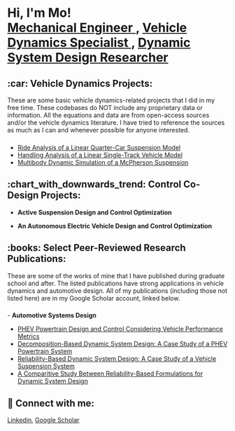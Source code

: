 <h1>Hi, I'm Mo! <br/> <a href = "https://github.com/MoBehtash"> Mechanical Engineer </a>,
                      <a href = "https://github.com/MoBehtash"> Vehicle Dynamics Specialist </a>,
                      <a href = "https://github.com/MoBehtash"> Dynamic System Design Researcher </a> </h1>

<!-- ======================================================== -->
<h2>:car: Vehicle Dynamics Projects: </h2> 
<!-- ======================================================== -->
These are some basic vehicle dynamics-related projects that I did in my free time. These codebases do NOT include any proprietary data or information. All the equations and data are from open-access sources and/or the vehicle dynamics literature. I have tried to reference the sources as much as I can and whenever possible for anyone interested.
<h3> </h3>

  - [Ride Analysis of a Linear Quarter-Car Suspension Model](https://github.com/MoBehtash/linear_quarter_car_analysis)
  - [Handling Analysis of a Linear Single-Track Vehicle Model](https://github.com/MoBehtash/Linear-Single-Track)
  - [Multibody Dynamic Simulation of a McPherson Suspension](https://github.com/MoBehtash/Multibody-QuarterCar/tree/main)


<!-- ======================================================== -->
<h2>:chart_with_downwards_trend: Control Co-Design Projects: </h2>
<!-- ======================================================== -->

- <b>Active Suspension Design and Control Optimization</b>

- <b>An Autonomous Electric Vehicle Design and Control Optimization </b>


<!-- ======================================================== -->
<h2>:books: Select Peer-Reviewed Research Publications: </h2>
<!-- ======================================================== -->
These are some of the works of mine that I have published during graduate school and after. The listed publications have strong applications in vehicle dynamics and automotive design. All of my publications (including those not listed here) are in my Google Scholar account, linked below.
<h3> </h3>
- <b> Automotive Systems Design </b>

  - [PHEV Powertrain Design and Control Considering Vehicle Performance Metrics](https://link.springer.com/article/10.1007/s00158-019-02264-0)
  - [Decomposition-Based Dynamic System Design: A Case Study of a PHEV Powertrain System](https://doi.org/10.1115/1.4046240)
  - [Reliability-Based Dynamic System Design: A Case Study of a Vehicle Suspension System](https://doi.org/10.1115/1.4052906)
  - [A Comparitive Study Between Reliability-Based Formulations for Dynamic System Design](https://doi.org/10.1115/1.4064567)


<!-- ======================================================== -->
<h2> 🤳 Connect with me:</h2>
<!-- ======================================================== -->

[Linkedin](https://www.linkedin.com/in/mobehtash/), [Google Scholar](https://scholar.google.com/citations?user=WVyEea4AAAAJ&hl=en)
